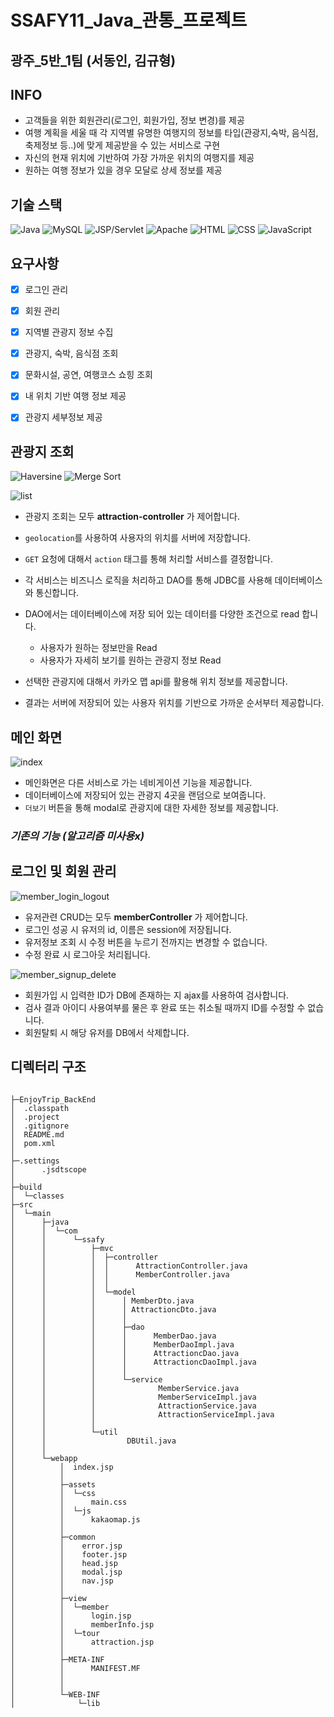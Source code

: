 # SSAFY11_Java_관통_프로젝트

## 광주_5반_1팀 (서동인, 김규형)

## INFO

- 고객들을 위한 회원관리(로그인, 회원가입, 정보 변경)를 제공
- 여행 계획을 세울 때 각 지역별 유명한 여행지의 정보를 타입(관광지,숙박, 음식점, 축제정보 등..)에 맞게 제공받을 수 있는 서비스로 구현
- 자신의 현재 위치에 기반하여 가장 가까운 위치의 여행지를 제공
- 원하는 여행 정보가 있을 경우 모달로 상세 정보를 제공

## 기술 스택
![Java](https://img.shields.io/badge/Java-007396?style=flat-square&logo=Java&logoColor=white)
![MySQL](https://img.shields.io/badge/MySQL-4479A1?style=flat-square&logo=MySQL&logoColor=white)
![JSP/Servlet](https://img.shields.io/badge/JSP%2FServlet-007396?style=flat-square&logo=Java&logoColor=white)
![Apache](https://img.shields.io/badge/Apache-D22128?style=flat-square&logo=Apache&logoColor=white)
![HTML](https://img.shields.io/badge/HTML-239120?style=flat-square&logo=HTML5&logoColor=white)
![CSS](https://img.shields.io/badge/CSS-1572B6?style=flat-square&logo=CSS3&logoColor=white)
![JavaScript](https://img.shields.io/badge/JavaScript-F7DF1E?style=flat-square&logo=JavaScript&logoColor=black)




## 요구사항

- [x]  로그인 관리
- [x]  회원 관리
- [x]  지역별 관광지 정보 수집
- [x]  관광지, 숙박, 음식점 조회
- [x]  문화시설, 공연, 여행코스 쇼힝 조회
- [x]  내 위치 기반 여행 정보 제공 
- [x]  관광지 세부정보 제공



## 관광지 조회
![Haversine](https://img.shields.io/badge/Haversine-000000?style=flat-square&logo=JavaScript&logoColor=F7DF1E)
![Merge Sort](https://img.shields.io/badge/Merge_Sort-000000?style=flat-square)

![list](https://github.com/unggu0704/nhnacademy-study/assets/130115689/ceab0b6d-1ebd-4c0d-ac40-37216b814615)

- 관광지 조회는 모두 **attraction-controller** 가 제어합니다.

- `geolocation`를 사용하여 사용자의 위치를 서버에 저장합니다.
- `GET` 요청에 대해서 `action` 태그를 통해 처리할 서비스를 결정합니다.
- 각 서비스는 비즈니스 로직을 처리하고 DAO를 통해 JDBC를 사용해 데이터베이스와 통신합니다.
- DAO에서는 데이터베이스에 저장 되어 있는 데이터를 다양한 조건으로 read 합니다.
    - 사용자가 원하는 정보만을 Read
    - 사용자가 자세히 보기를 원하는 관광지 정보 Read
- 선택한 관광지에 대해서 카카오 맵 api를 활용해 위치 정보를 제공합니다.
- 결과는 서버에 저장되어 있는 사용자 위치를 기반으로 가까운 순서부터 제공합니다. 

## 메인 화면

![index](https://github.com/unggu0704/nhnacademy-study/assets/130115689/8c687e8c-bbd3-4604-a68f-61013637a953)

- 메인화면은 다른 서비스로 가는 네비게이션 기능을 제공합니다.
- 데이터베이스에 저장되어 있는 관광지 4곳을 랜덤으로 보여줍니다.
- `더보기` 버튼을 통해 modal로 관광지에 대한 자세한 정보를 제공합니다.


### *기존의 기능 (알고리즘 미사용x)*

## 로그인 및 회원 관리

![member_login_logout](/uploads/315ba03038e14aeb88dd528aff2c77f7/member_login_logout.gif)

- 유저관련 CRUD는 모두 **memberController** 가 제어합니다.
- 로그인 성공 시 유저의 id, 이름은 session에 저장됩니다.
- 유저정보 조회 시 수정 버튼을 누르기 전까지는 변경할 수 없습니다.
- 수정 완료 시 로그아웃 처리됩니다.


![member_signup_delete](/uploads/141e915a49c5199ef9cb4f4dff9079e2/member_signup_delete.gif)

- 회원가입 시 입력한 ID가 DB에 존재하는 지 ajax를 사용하여 검사합니다.
- 검사 결과 아이디 사용여부를 물은 후 완료 또는 취소될 때까지 ID를 수정할 수 없습니다.
- 회원탈퇴 시 해당 유저를 DB에서 삭제합니다.


## 디렉터리 구조
```

├─EnjoyTrip_BackEnd
│  .classpath
│  .project
│  .gitignore
│  README.md
│  pom.xml
│
├─.settings
│      .jsdtscope
│
├─build
│  └─classes
├─src
│  └─main
│      ├─java
│      │  └─com
│      │      └─ssafy
│      │          ├─mvc
│      │          │  ├─controller
│      │          │  │      AttractionController.java
│      │          │  │      MemberController.java
│      │          │  │
│      │          │  └─model
│      │          │      │ MemberDto.java
│      │          │      │ AttractioncDto.java
│      │          │      │
│      │          │      ├─dao
│      │          │      │      MemberDao.java
│      │          │      │      MemberDaoImpl.java
│      │          │      │      AttractioncDao.java
│      │          │      │      AttractioncDaoImpl.java
│      │          │      │
│      │          │      └─service
│      │          │              MemberService.java
│      │          │              MemberServiceImpl.java
│      │          │              AttractionService.java
│      │          │              AttractionServiceImpl.java
│      │          │
│      │          └─util
│      │                  DBUtil.java
│      │
│      └─webapp
│          │  index.jsp
│          │
│          ├─assets
│          │  └─css
│          │      main.css
│          │  └─js
│          │      kakaomap.js
│          │
│          ├─common
│          │    error.jsp
│          │    footer.jsp
│          │    head.jsp
│          │    modal.jsp
│          │    nav.jsp
│          │  
│          ├─view
│          │  └─member
│          │      login.jsp
│          │      memberInfo.jsp
│          │  └─tour
│          │      attraction.jsp
│          │
│          ├─META-INF
│          │      MANIFEST.MF
│          │
│          │
│          └─WEB-INF
│              └─lib
```
